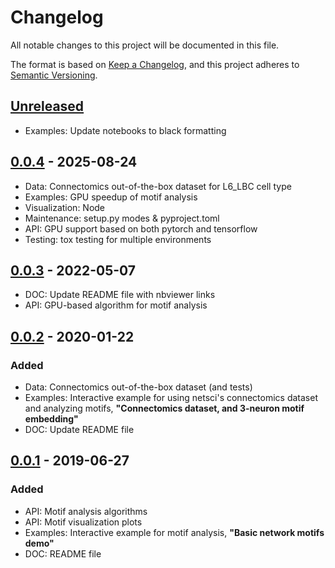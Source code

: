 # Changelog

All notable changes to this project will be documented in this file.

The format is based on [Keep a Changelog](https://keepachangelog.com/en/1.0.0/),
and this project adheres to [Semantic Versioning](https://semver.org/spec/v2.0.0.html).

## [Unreleased]
- Examples: Update notebooks to black formatting

## [0.0.4] - 2025-08-24
- Data: Connectomics out-of-the-box dataset for L6_LBC cell type
- Examples: GPU speedup of motif analysis
- Visualization: Node
- Maintenance: setup.py modes & pyproject.toml
- API: GPU support based on both pytorch and tensorflow
- Testing: tox testing for multiple environments

## [0.0.3] - 2022-05-07
- DOC: Update README file with nbviewer links
- API: GPU-based algorithm for motif analysis

## [0.0.2] - 2020-01-22
### Added
- Data: Connectomics out-of-the-box dataset (and tests)
- Examples: Interactive example for using netsci's connectomics dataset and analyzing motifs,
  **"Connectomics dataset, and 3-neuron motif embedding"**
- DOC: Update README file

## [0.0.1] - 2019-06-27
### Added
- API: Motif analysis algorithms
- API: Motif visualization plots
- Examples: Interactive example for motif analysis, **"Basic network motifs demo"**
- DOC: README file

[unreleased]: https://github.com/gialdetti/netsci/compare/v0.0.4...HEAD
[0.0.4]: https://github.com/gialdetti/netsci/compare/v0.0.4...v0.0.3
[0.0.3]: https://github.com/gialdetti/netsci/compare/v0.0.2...v0.0.3
[0.0.2]: https://github.com/gialdetti/netsci/compare/v0.0.1...v0.0.2
[0.0.1]: https://github.com/gialdetti/netsci/compare/66d620b...v0.0.1

